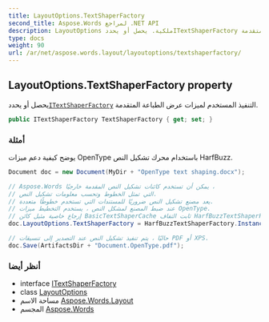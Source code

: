 ```yaml
---
title: LayoutOptions.TextShaperFactory
second_title: Aspose.Words لمراجع .NET API
description: LayoutOptions ملكية. يحصل أو يحددITextShaperFactory التنفيذ المستخدم لميزات عرض الطباعة المتقدمة.
type: docs
weight: 90
url: /ar/net/aspose.words.layout/layoutoptions/textshaperfactory/
---
```

## LayoutOptions.TextShaperFactory property

يحصل أو يحدد[`ITextShaperFactory`](../../../aspose.words.shaping/itextshaperfactory/) التنفيذ المستخدم لميزات عرض الطباعة المتقدمة.

```csharp
public ITextShaperFactory TextShaperFactory { get; set; }
```

### أمثلة

يوضح كيفية دعم ميزات OpenType باستخدام محرك تشكيل النص HarfBuzz.

```csharp
Document doc = new Document(MyDir + "OpenType text shaping.docx");

// Aspose.Words يمكن أن تستخدم كائنات تشكيل النص المقدمة خارجيًا ،
// التي تمثل الخطوط وتحسب معلومات تشكيل النص.
// يعد مصنع تشكيل النص ضروريًا للمستندات التي تستخدم خطوطًا متعددة.
// عند ضبط المصنع لمشكل النص ، يستخدم التخطيط ميزات OpenType.
// إرجاع خاصية مثيل كائن BasicTextShaperCache ثابت التفاف HarfBuzzTextShaperFactory.
doc.LayoutOptions.TextShaperFactory = HarfBuzzTextShaperFactory.Instance;

// حاليًا ، يتم تنفيذ تشكيل النص عند التصدير إلى تنسيقات PDF أو XPS.
doc.Save(ArtifactsDir + "Document.OpenType.pdf");
```

### أنظر أيضا

* interface [ITextShaperFactory](../../../aspose.words.shaping/itextshaperfactory/)
* class [LayoutOptions](../)
* مساحة الاسم [Aspose.Words.Layout](../../layoutoptions/)
* المجسم [Aspose.Words](../../../)


